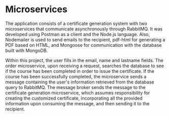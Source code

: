 # Microservices 

<p>The application consists of a certificate generation system with two microservices that communicate asynchronously through RabbitMQ. It was developed using Postman as a client and the Node.js language. Also, Nodemailer is used to send emails to the recipient, pdf-html for generating a PDF based on HTML, and Mongoose for communication with the database built with MongoDB.</p>

<p>Within this project, the user fills in the email, name and lastname fields. The order microservice, upon receiving a request, searches the database to see if the course has been completed in order to issue the certificate. If the course has been successfully completed, the microservice sends a message containing the user's information retrieved from the database query to RabbitMQ. The message broker sends the message to the certificate generation microservice, which assumes responsibility for creating the customized certificate, incorporating all the provided information upon consuming the message, and then sending it to the recipient.</p>

